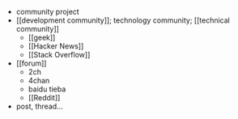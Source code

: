- community project
- [[development community]]; technology community; [[technical community]]
    - [[geek]]
    - [[Hacker News]]
    - [[Stack Overflow]]
- [[forum]]
    - 2ch
    - 4chan
    - baidu tieba
    - [[Reddit]]
- post, thread...
